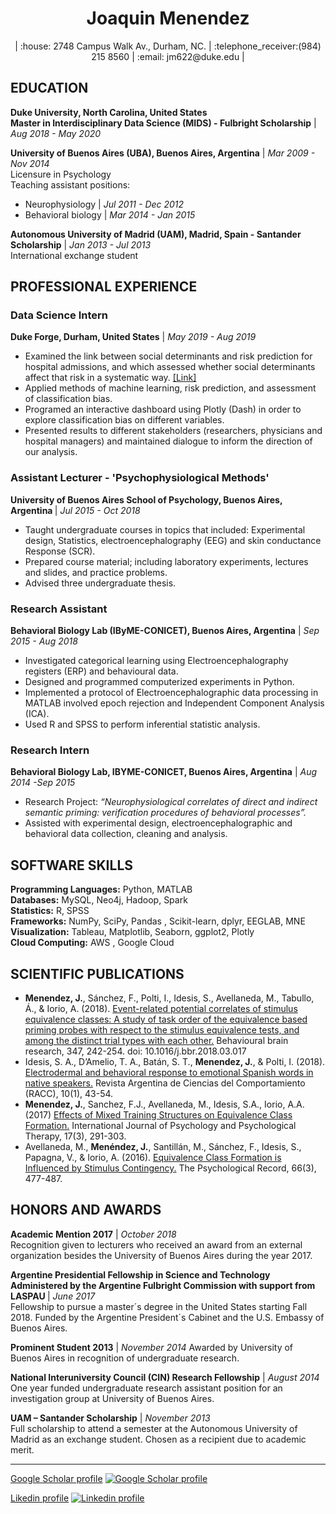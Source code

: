 <h1 align="center">Joaquin Menendez </h1>
<p align="center">
| :house: 2748 Campus Walk Av., Durham, NC. | :telephone_receiver:(984) 215 8560 | :email: jm622@duke.edu |
</p>

<h2>EDUCATION</h2>

<b>Duke University, North Carolina, United States</b><br>
<b>Master in Interdisciplinary Data Science (MIDS) - Fulbright Scholarship</b> | <i>Aug 2018 - May 2020</i><br>






<b>University of Buenos Aires (UBA), Buenos Aires, Argentina</b> | <i>Mar 2009 - Nov 2014</i><br>
Licensure in Psychology<br>
Teaching assistant positions:<br>
- Neurophysiology | <i>Jul 2011 - Dec 2012</i><br>
- Behavioral biology | <i>Mar 2014 - Jan 2015</i><br>

<b>Autonomous University of Madrid (UAM), Madrid, Spain - Santander Scholarship</b> | <i>Jan 2013 - Jul 2013</i><br>
International exchange student

<h2>PROFESSIONAL EXPERIENCE</h2>

<h3>Data Science Intern</h3>

<b>Duke Forge, Durham, United States</b> | <i>May 2019 - Aug 2019</i> <br>
- Examined the link between social determinants and risk prediction for hospital admissions, and which assessed whether social determinants affect that risk in a systematic way. [[Link]](https://github.com/joaquinmenendez/resume/blob/master/multimedia/Data%2B%20Final%20poster.pdf)<br>
- Applied methods of machine learning, risk prediction, and assessment of classification bias.<br>
- Programed an interactive dashboard using Plotly (Dash) in order to explore classification bias on different variables.<br>
- Presented results to different stakeholders (researchers, physicians and hospital managers) and maintained dialogue to inform the direction of our analysis.  

<h3>Assistant Lecturer - 'Psychophysiological Methods'</h3> 
 
<b>University of Buenos Aires School of Psychology, Buenos Aires, Argentina </b>  | <i>Jul 2015 - Oct 2018	</i><br>
- Taught undergraduate courses in topics that included: Experimental design, Statistics, electroencephalography (EEG) and skin conductance Response (SCR).<br>
- Prepared course material; including laboratory experiments, lectures and slides, and practice problems.<br>
- Advised three undergraduate thesis.<br>

<h3>Research Assistant</h3>

<b>Behavioral Biology Lab (IByME-CONICET), Buenos Aires, Argentina</b> | <i>Sep 2015 - Aug 2018</i><br>
- Investigated categorical learning using Electroencephalography registers (ERP) and behavioural data.<br>
- Designed and programmed computerized experiments in Python.<br>
- Implemented a protocol of Electroencephalographic data processing in MATLAB involved epoch rejection and Independent Component Analysis (ICA).<br> 
- Used R and SPSS to perform inferential statistic analysis.<br> 
 
<h3>Research Intern </h3>

<b>Behavioral Biology Lab, IBYME-CONICET, Buenos Aires, Argentina</b> | <i>Aug 2014 -Sep 2015</i><br>
- Research Project: <i>“Neurophysiological correlates of direct and indirect semantic priming: verification procedures of behavioral processes”.</i><br>
- Assisted with experimental design, electroencephalographic and behavioral data collection, cleaning and analysis.<br> 	

<h2>SOFTWARE SKILLS</h2>
<b>Programming Languages:</b> Python, MATLAB<br>
<b>Databases:</b>  MySQL, Neo4j, Hadoop, Spark<br> 
<b>Statistics:</b> R, SPSS<br>
<b>Frameworks:</b> NumPy, SciPy, Pandas , Scikit-learn, dplyr, EEGLAB, MNE<br>
<b>Visualization:</b> Tableau, Matplotlib, Seaborn, ggplot2, Plotly<br>
<b>Cloud Computing:</b> AWS , Google Cloud <br>

<h2>SCIENTIFIC PUBLICATIONS</h2> 

- <b>Menendez, J.</b>, Sánchez, F., Polti, I., Idesis, S., Avellaneda, M., Tabullo, Á., & Iorio, A. (2018). [Event-related potential correlates of stimulus equivalence classes: A study of task order of the equivalence based priming probes with respect to the stimulus equivalence tests, and among the distinct trial types with each other.](https://www.sciencedirect.com/science/article/pii/S0166432817316224) Behavioural brain research, 347, 242-254. doi: 10.1016/j.bbr.2018.03.017 <br>
- Idesis, S. A., D’Amelio, T. A., Batán, S. T., <b>Menendez, J.</b>, & Polti, I. (2018). [Electrodermal and behavioral response to emotional Spanish words in native speakers.](https://dialnet.unirioja.es/servlet/articulo?codigo=6626839) Revista Argentina de Ciencias del Comportamiento (RACC), 10(1), 43-54. </b>
- <b>Menendez, J.</b>, Sanchez, F.J., Avellaneda, M., Idesis, S.A., Iorio, A.A. (2017) [Effects of Mixed Training Structures on Equivalence Class Formation.](https://www.redalyc.org/pdf/560/56054637007.pdf) International Journal of Psychology and Psychological Therapy, 17(3), 291-303. <br>
- Avellaneda, M., <b>Menéndez, J.</b>, Santillán, M., Sánchez, F., Idesis, S., Papagna, V., & Iorio, A. (2016). [Equivalence Class Formation is Influenced by Stimulus Contingency.](https://www.researchgate.net/publication/304191857_Equivalence_Class_Formation_is_Influenced_by_Stimulus_Contingency) The Psychological Record, 66(3), 477-487. <br>


<h2>HONORS AND AWARDS</h2>  

<b>Academic Mention 2017</b> | <i>October 2018</i><br>
Recognition given to lecturers who received an award from an external organization besides the University of Buenos Aires during the year 2017.<br>

<b>Argentine Presidential Fellowship in Science and Technology Administered by the Argentine Fulbright Commission with support from LASPAU </b> | <i>June 2017</i><br>
Fellowship to pursue a master´s degree in the United States starting Fall 2018.
Funded by the Argentine President´s Cabinet and the U.S. Embassy of Buenos Aires.<br>

<b>Prominent Student 2013</b> | <i>November 2014</i>
Awarded by University of Buenos Aires in recognition of undergraduate research.<br>

<b>National Interuniversity Council (CIN) Research Fellowship</b> | <i>August 2014</i><br>
One year funded undergraduate research assistant position for an investigation group at University of Buenos Aires.<br>

<b>UAM – Santander Scholarship</b> | <i>November 2013</i><br>
Full scholarship to attend a semester at the Autonomous University of Madrid as an
exchange student.  Chosen as a recipient due to academic merit.

----

[Google Scholar profile](https://scholar.google.com/citations?user=QXAVig4AAAAJ&hl=en) [![Google Scholar profile](https://scholar.google.ch/favicon-png.ico)](https://scholar.google.com/citations?user=QXAVig4AAAAJ&hl=en)  <br>

[Likedin profile](https://www.linkedin.com/in/joaquin-menendez/?locale=en_US)  [![Linkedin profile](https://cdn3.iconfinder.com/data/icons/socialnetworking/32/linkedin.png)](https://www.linkedin.com/in/joaquin-menendez/?locale=en_US) 

